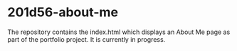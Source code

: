 # 201d56-about-me
The repository contains the index.html which displays an About Me page as part of the portfolio project. It is currently in progress.
